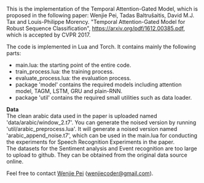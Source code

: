 This is the implementation of the Temporal Attention-Gated Model, which is proposed in the following paper:
Wenjie Pei, Tadas Baltrušaitis, David M.J. Tax and Louis-Philippe Morency. "Temporal Attention-Gated Model for Robust Sequence Classification", https://arxiv.org/pdf/1612.00385.pdf, which is accepted by CVPR 2017.

The code is implemented in Lua and Torch. It contains mainly the following parts:   
* main.lua:   the starting point of the entire code. 
* train_process.lua: the training process.
* evaluate_process.lua: the evaluation process. 
* package 'model' contains the required models including attention model, TAGM, LSTM, GRU and plain-RNN. 
* package 'util' contains the required small utilities such as data loader. 

__Data__   
The clean arabic data used in the paper is uploaded named 'data/arabic/window_2.t7'. You can generate the noised version by running 'util/arabic_preprocess.lua'. It will generate a noised version named 'arabic_append_noise.t7', which can be used in the main.lua for conducting the experiments for Speech Recognition Experiments in the paper.   
The datasets for the Sentiment analysis and Event recognition are too large to upload to github. They can be obtained from the original data source online. 


Feel free to contact [Wenjie Pei](https://wenjiepei.github.io/) (wenjiecoder@gmail.com).

